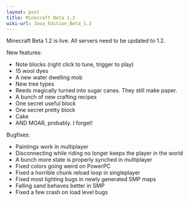 ```yaml
---
layout: post
title: Minecraft Beta 1.2
wiki-url: Java_Edition_Beta_1.2
---
```


Minecraft Beta 1.2 is live. All servers need to be updated to 1.2.

New features:
* Note blocks (right click to tune, trigger to play)
* 15 wool dyes
* A new water dwelling mob
* New tree types
* Reeds magically turned into sugar canes. They still make paper.
* A bunch of new crafting recipes
* One secret useful block
* One secret pretty block
* Cake
* AND MOAR, probably. I forget!

Bugfixes:
* Paintings work in multiplayer
* Disconnecting while riding no longer keeps the player in the world
* A bunch more state is properly synched in multiplayer
* Fixed colors going weird on PowerPC
* Fixed a horrible chunk reload loop in singleplayer
* Fixed most lighting bugs in newly generated SMP maps
* Falling sand behaves better in SMP
* Fixed a few crash on load level bugs
